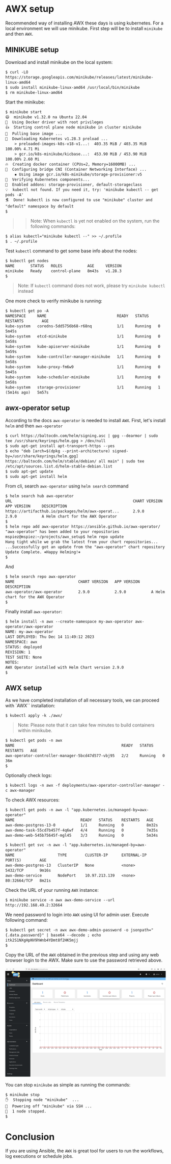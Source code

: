 # AWX setup

Recommended way of installing AWX these days is using kubernetes. For a local environment we will use minikube.
First step will be to install `minikube` and then `AWX`.


## MINIKUBE setup

Download and install minikube on the local system:

```
$ curl -LO https://storage.googleapis.com/minikube/releases/latest/minikube-linux-amd64
$ sudo install minikube-linux-amd64 /usr/local/bin/minikube
$ rm minikube-linux-amd64
```

Start the minikube:

```
$ minikube start
😄  minikube v1.32.0 na Ubuntu 22.04
📌  Using Docker driver with root privileges
👍  Starting control plane node minikube in cluster minikube
🚜  Pulling base image ...
💾  Downloading Kubernetes v1.28.3 preload ...
    > preloaded-images-k8s-v18-v1...:  403.35 MiB / 403.35 MiB  100.00% 4.71 Mi
    > gcr.io/k8s-minikube/kicbase...:  453.90 MiB / 453.90 MiB  100.00% 2.60 Mi
🔥  Creating docker container (CPUs=2, Memory=16000MB) ...
🔗  Configuring bridge CNI (Container Networking Interface) ...
    ▪ Using image gcr.io/k8s-minikube/storage-provisioner:v5
🔎  Verifying Kubernetes components...
🌟  Enabled addons: storage-provisioner, default-storageclass
💡  kubectl not found. If you need it, try: 'minikube kubectl -- get pods -A'
🏄  Done! kubectl is now configured to use "minikube" cluster and "default" namespace by default
$
```

>> Note: When `kubectl` is yet not enabled on the system, run the following commands:
```
$ alias kubectl="minikube kubectl --" >> ~/.profile
$ . ~/.profile

```

Test `kubectl` command to get some base info about the nodes:

```
$ kubectl get nodes
NAME       STATUS   ROLES           AGE     VERSION
minikube   Ready    control-plane   8m43s   v1.28.3
$
```

> Note: If `kubectl` command does not work, please try `minikube kubectl` instead

One more check to verify minikube is running:

```
$ kubectl get po -A
NAMESPACE     NAME                               READY   STATUS    RESTARTS        AGE
kube-system   coredns-5dd5756b68-r68nq           1/1     Running   0               5m45s
kube-system   etcd-minikube                      1/1     Running   0               5m58s
kube-system   kube-apiserver-minikube            1/1     Running   0               5m59s
kube-system   kube-controller-manager-minikube   1/1     Running   0               5m58s
kube-system   kube-proxy-fm6w9                   1/1     Running   0               5m45s
kube-system   kube-scheduler-minikube            1/1     Running   0               5m58s
kube-system   storage-provisioner                1/1     Running   1 (5m14s ago)   5m57s
```

## awx-operator setup

According to the docs `awx-operator` is needed to install `AWX`. First, let's install `helm` and then `awx-operator`

```
$ curl https://baltocdn.com/helm/signing.asc | gpg --dearmor | sudo tee /usr/share/keyrings/helm.gpg > /dev/null
$ sudo apt-get install apt-transport-https --yes
$ echo "deb [arch=$(dpkg --print-architecture) signed-by=/usr/share/keyrings/helm.gpg] https://baltocdn.com/helm/stable/debian/ all main" | sudo tee /etc/apt/sources.list.d/helm-stable-debian.list
$ sudo apt-get update
$ sudo apt-get install helm

```

From cli, search `awx-operator` using `helm search` command

```
$ helm search hub awx-operator
URL                                                     CHART VERSION   APP VERSION     DESCRIPTION                      
https://artifacthub.io/packages/helm/awx-operat...      2.9.0           2.9.0           A Helm chart for the AWX Operator
$
$ helm repo add awx-operator https://ansible.github.io/awx-operator/
"awx-operator" has been added to your repositories
mspiez@mspiez:~/projects/awx_setup$ helm repo update
Hang tight while we grab the latest from your chart repositories...
...Successfully got an update from the "awx-operator" chart repository
Update Complete. ⎈Happy Helming!⎈
$
```

And

```
$ helm search repo awx-operator
NAME                            CHART VERSION   APP VERSION     DESCRIPTION                      
awx-operator/awx-operator       2.9.0           2.9.0           A Helm chart for the AWX Operator
$
```
Finally install `awx-operator`:

```
$ helm install -n awx --create-namespace my-awx-operator awx-operator/awx-operator
NAME: my-awx-operator
LAST DEPLOYED: Thu Dec 14 11:49:12 2023
NAMESPACE: awx
STATUS: deployed
REVISION: 1
TEST SUITE: None
NOTES:
AWX Operator installed with Helm Chart version 2.9.0
$
```
## AWX setup

As we have completed installation of all necessary tools, we can proceed with `AWX`` installation:


```
$ kubectl apply -k ./awx/
```

> Note: Please note that it can take few minutes to build containers within minikube.


```
$ kubectl get pods -n awx
NAME                                               READY   STATUS    RESTARTS   AGE
awx-operator-controller-manager-5bcd47d577-vbj95   2/2     Running   0          36m
$
```

Optionally check logs:

```
$ kubectl logs -n awx -f deployments/awx-operator-controller-manager -c awx-manager
```

To check AWX resources:
```
$ kubectl get pods -n awx -l "app.kubernetes.io/managed-by=awx-operator"
NAME                             READY   STATUS    RESTARTS   AGE
awx-demo-postgres-13-0           1/1     Running   0          8m32s
awx-demo-task-55cd7b457f-4q6wf   4/4     Running   0          7m35s
awx-demo-web-545b75645f-mgl45    3/3     Running   0          5m34s
```

```
$ kubectl get svc -n awx -l "app.kubernetes.io/managed-by=awx-operator"
NAME                   TYPE        CLUSTER-IP      EXTERNAL-IP   PORT(S)        AGE
awx-demo-postgres-13   ClusterIP   None            <none>        5432/TCP       9m16s
awx-demo-service       NodePort    10.97.213.139   <none>        80:32664/TCP   8m21s
```

Check the URL of your running `AWX` instance:

```
$ minikube service -n awx awx-demo-service --url
http://192.168.49.2:32664
```

We need password to login into `AWX` using UI for admin user. Execute following command:
```
$ kubectl get secret -n awx awx-demo-admin-password -o jsonpath="{.data.password}" | base64 --decode ; echo
itk2S1NXgHpNV9hWnb4YDmt8f2HK5mjj
$
```

Copy the URL of the `AWX` obtained in the previous step and using any web browser login to the AWX. Make sure to use the password retrieved above.

![AWX main page](./images/awx_main_page.png)



You can stop `minikube` as simple as running the commands:
```
$ minikube stop
✋  Stopping node "minikube"  ...
🛑  Powering off "minikube" via SSH ...
🛑  1 node stopped.
$
```

# Conclusion

If you are using Ansible, the `AWX` is great tool for users to run the workflows, log executions or schedule jobs.
